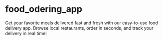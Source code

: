 # food_odering_app
Get your favorite meals delivered fast and fresh with our easy-to-use food delivery app. Browse local restaurants, order in seconds, and track your delivery in real time!
